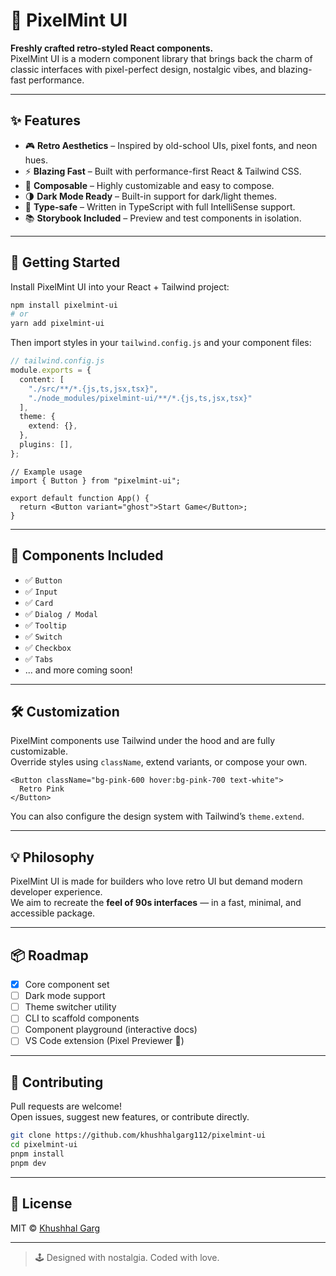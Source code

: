 # 🧊 PixelMint UI

**Freshly crafted retro-styled React components.**  
PixelMint UI is a modern component library that brings back the charm of classic interfaces with pixel-perfect design, nostalgic vibes, and blazing-fast performance.

---

## ✨ Features

- 🎮 **Retro Aesthetics** – Inspired by old-school UIs, pixel fonts, and neon hues.
- ⚡ **Blazing Fast** – Built with performance-first React & Tailwind CSS.
- 🧱 **Composable** – Highly customizable and easy to compose.
- 🌗 **Dark Mode Ready** – Built-in support for dark/light themes.
- 🧪 **Type-safe** – Written in TypeScript with full IntelliSense support.
- 📚 **Storybook Included** – Preview and test components in isolation.

---

## 🚀 Getting Started

Install PixelMint UI into your React + Tailwind project:

```bash
npm install pixelmint-ui
# or
yarn add pixelmint-ui
```

Then import styles in your `tailwind.config.js` and your component files:

```ts
// tailwind.config.js
module.exports = {
  content: [
    "./src/**/*.{js,ts,jsx,tsx}",
    "./node_modules/pixelmint-ui/**/*.{js,ts,jsx,tsx}"
  ],
  theme: {
    extend: {},
  },
  plugins: [],
};
```

```tsx
// Example usage
import { Button } from "pixelmint-ui";

export default function App() {
  return <Button variant="ghost">Start Game</Button>;
}
```

---

## 🧩 Components Included

- ✅ `Button`
- ✅ `Input`
- ✅ `Card`
- ✅ `Dialog / Modal`
- ✅ `Tooltip`
- ✅ `Switch`
- ✅ `Checkbox`
- ✅ `Tabs`
- ... and more coming soon!



---

## 🛠️ Customization

PixelMint components use Tailwind under the hood and are fully customizable.  
Override styles using `className`, extend variants, or compose your own.

```tsx
<Button className="bg-pink-600 hover:bg-pink-700 text-white">
  Retro Pink
</Button>
```

You can also configure the design system with Tailwind’s `theme.extend`.

---

## 💡 Philosophy

PixelMint UI is made for builders who love retro UI but demand modern developer experience.  
We aim to recreate the **feel of 90s interfaces** — in a fast, minimal, and accessible package.

---

## 📦 Roadmap

- [x] Core component set
- [ ] Dark mode support
- [ ] Theme switcher utility
- [ ] CLI to scaffold components
- [ ] Component playground (interactive docs)
- [ ] VS Code extension (Pixel Previewer 👀)

---

## 🤝 Contributing

Pull requests are welcome!  
Open issues, suggest new features, or contribute directly.

```bash
git clone https://github.com/khushhalgarg112/pixelmint-ui
cd pixelmint-ui
pnpm install
pnpm dev
```

---

## 📄 License

MIT © [Khushhal Garg](https://github.com/khushhalgarg112)

---

> 🕹️ Designed with nostalgia. Coded with love.
